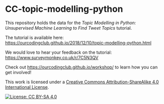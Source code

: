 # CC-topic-modelling-python

This repository holds the data for the _Topic Modelling in Python: Unsupervised Machine Learning to Find Tweet Topics_ tutorial.

The tutorial is available here: https://ourcodingclub.github.io/2018/12/10/topic-modelling-python.html

We would love to hear your feedback on the tutorial: 
https://www.surveymonkey.co.uk/r/7C5N3QV

Check out https://ourcodingclub.github.io/workshop/ to learn how you can get involved!

This work is licensed under a [Creative Commons Attribution-ShareAlike 4.0 International License](https://creativecommons.org/licenses/by-sa/4.0/).

[![License: CC BY-SA 4.0](https://licensebuttons.net/l/by-sa/4.0/80x15.png)](https://creativecommons.org/licenses/by-sa/4.0/)
